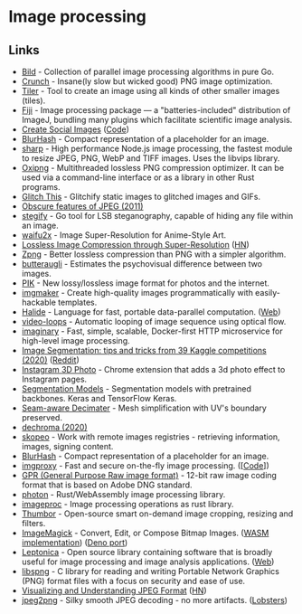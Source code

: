 # Image processing

## Links

* [Bild](https://github.com/anthonynsimon/bild) - Collection of parallel image processing algorithms in pure Go.
* [Crunch](https://github.com/chrissimpkins/Crunch) - Insane\(ly slow but wicked good\) PNG image optimization.
* [Tiler](https://github.com/nuno-faria/tiler) - Tool to create an image using all kinds of other smaller images \(tiles\).
* [Fiji](https://fiji.sc/) - Image processing package — a "batteries-included" distribution of ImageJ, bundling many plugins which facilitate scientific image analysis.
* [Create Social Images](https://createsocialimages.com/) \([Code](https://github.com/pshihn/csi)\)
* [BlurHash](https://github.com/woltapp/blurhash) - Compact representation of a placeholder for an image.
* [sharp](https://github.com/lovell/sharp) - High performance Node.js image processing, the fastest module to resize JPEG, PNG, WebP and TIFF images. Uses the libvips library.
* [Oxipng](https://github.com/shssoichiro/oxipng) - Multithreaded lossless PNG compression optimizer. It can be used via a command-line interface or as a library in other Rust programs.
* [Glitch This](https://github.com/TotallyNotChase/glitch-this) - Glitchify static images to glitched images and GIFs.
* [Obscure features of JPEG \(2011\)](https://hodapple.com/blag/posts/2011-11-24-obscure-features-of-jpeg.html)
* [stegify](https://github.com/DimitarPetrov/stegify) - Go tool for LSB steganography, capable of hiding any file within an image.
* [waifu2x](https://github.com/nagadomi/waifu2x) - Image Super-Resolution for Anime-Style Art.
* [Lossless Image Compression through Super-Resolution](https://github.com/caoscott/SReC) \([HN](https://news.ycombinator.com/item?id=22802909)\)
* [Zpng](https://github.com/catid/Zpng) - Better lossless compression than PNG with a simpler algorithm.
* [butteraugli](https://github.com/google/butteraugli) - Estimates the psychovisual difference between two images.
* [PIK](https://github.com/google/pik) - New lossy/lossless image format for photos and the internet.
* [imgmaker](https://github.com/minimaxir/imgmaker) - Create high-quality images programmatically with easily-hackable templates.
* [Halide](https://github.com/halide/Halide) - Language for fast, portable data-parallel computation. \([Web](https://halide-lang.org/)\)
* [video-loops](https://github.com/luluxxxxx/video-loops) - Automatic looping of image sequence using optical flow.
* [imaginary](https://github.com/h2non/imaginary) - Fast, simple, scalable, Docker-first HTTP microservice for high-level image processing.
* [Image Segmentation: tips and tricks from 39 Kaggle competitions \(2020\)](https://neptune.ai/blog/image-segmentation-tips-and-tricks-from-kaggle-competitions) \([Reddit](https://www.reddit.com/r/MachineLearning/comments/g1okir/d_we_are_putting_together_a_list_of_image/)\)
* [Instagram 3D Photo](https://github.com/cyrildiagne/instagram-3d-photo) - Chrome extension that adds a 3d photo effect to Instagram pages.
* [Segmentation Models](https://github.com/qubvel/segmentation_models) - Segmentation models with pretrained backbones. Keras and TensorFlow Keras.
* [Seam-aware Decimater](https://github.com/songrun/SeamAwareDecimater) - Mesh simplification with UV's boundary preserved.
* [dechroma \(2020\)](https://flak.tedunangst.com/post/dechroma)
* [skopeo](https://github.com/containers/skopeo) - Work with remote images registries - retrieving information, images, signing content.
* [BlurHash](https://blurha.sh/) - Compact representation of a placeholder for an image.
* [imgproxy](https://imgproxy.net/) - Fast and secure on-the-fly image processing. \(\[[Code](https://github.com/imgproxy/imgproxy)\]\)
* [GPR \(General Purpose Raw image format\)](https://github.com/gopro/gpr) - 12-bit raw image coding format that is based on Adobe DNG standard.
* [photon](https://github.com/silvia-odwyer/photon) - Rust/WebAssembly image processing library.
* [imageproc](https://github.com/image-rs/imageproc) - Image processing operations as rust library.
* [Thumbor](https://github.com/thumbor/thumbor) - Open-source smart on-demand image cropping, resizing and filters.
* [ImageMagick](https://imagemagick.org/index.php) - Convert, Edit, or Compose Bitmap Images. \([WASM implementation](https://github.com/dlemstra/Magick.WASM)\) \([Deno port](https://github.com/leonelv/deno-imagemagick)\)
* [Leptonica](https://github.com/DanBloomberg/leptonica) - Open source library containing software that is broadly useful for image processing and image analysis applications. \([Web](http://leptonica.org/)\)
* [libspng](https://github.com/randy408/libspng) - C library for reading and writing Portable Network Graphics \(PNG\) format files with a focus on security and ease of use.
* [Visualizing and Understanding JPEG Format](https://github.com/corkami/formats/blob/master/image/jpeg.md) \([HN](https://news.ycombinator.com/item?id=23787674)\)
* [jpeg2png](https://github.com/victorvde/jpeg2png) - Silky smooth JPEG decoding - no more artifacts. \([Lobsters](https://lobste.rs/s/qi7jk5/jpeg2png_silky_smooth_jpeg_decoding_no)\)

